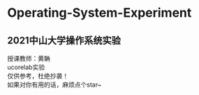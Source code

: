 # Operating-System-Experiment
## 2021中山大学操作系统实验
授课教师：黄聃<br>
ucorelab实验<br>
仅供参考，杜绝抄袭！<br>
如果对你有用的话，麻烦点个star~
